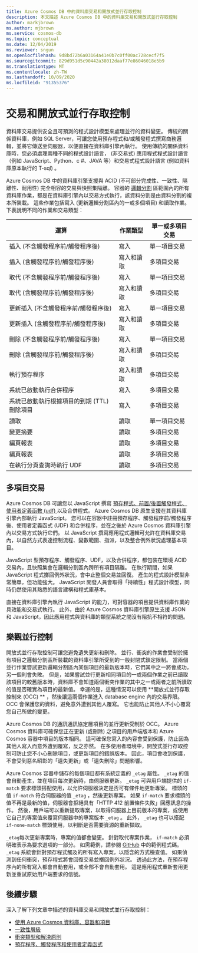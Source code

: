 ```yaml
---
title: Azure Cosmos DB 中的資料庫交易和開放式並行存取控制
description: 本文描述 Azure Cosmos DB 中的資料庫交易和開放式並行存取控制
author: markjbrown
ms.author: mjbrown
ms.service: cosmos-db
ms.topic: conceptual
ms.date: 12/04/2019
ms.reviewer: sngun
ms.openlocfilehash: 9d8bd72b6a03164a41e0b7c0ff00ac728cecf7f5
ms.sourcegitcommit: 829d951d5c90442a38012daaf77e86046018e5b9
ms.translationtype: MT
ms.contentlocale: zh-TW
ms.lasthandoff: 10/09/2020
ms.locfileid: "91355376"
---
```

# <a name="transactions-and-optimistic-concurrency-control"></a>交易和開放式並行存取控制

資料庫交易提供安全且可預測的程式設計模型來處理並行的資料變更。 傳統的關係資料庫，例如 SQL Server，可讓您使用預存程式和/或觸發程式撰寫商務邏輯，並將它傳送至伺服器，以便直接在資料庫引擎內執行。 使用傳統的關係資料庫時，您必須處理兩種不同的程式設計語言， (非交易式) 應用程式程式設計語言（例如 JavaScript、Python、c #、JAVA 等）和交易式程式設計語言 (例如資料庫原本執行的 T-sql) 。

Azure Cosmos DB 中的資料庫引擎支援與 ACID (不可部分完成性、一致性、隔離性、耐用性) 完全相容的交易與快照集隔離。 容器的 [邏輯分割](partition-data.md) 區範圍內的所有資料庫作業，都是在資料庫引擎內以交易方式執行，該資料分割是由資料分割的複本所裝載。 這些作業包括寫入 (更新邏輯分割區內的一或多個項目) 和讀取作業。 下表說明不同的作業和交易類型：

| **運算**  | **作業類型** | **單一或多項目交易** |
|---------|---------|---------|
| 插入 (不含觸發程序前/觸發程序後) | 寫入 | 單一項目交易 |
| 插入 (含觸發程序前/觸發程序後) | 寫入和讀取 | 多項目交易 |
| 取代 (不含觸發程序前/觸發程序後) | 寫入 | 單一項目交易 |
| 取代 (含觸發程序前/觸發程序後) | 寫入和讀取 | 多項目交易 |
| 更新插入 (不含觸發程序前/觸發程序後) | 寫入 | 單一項目交易 |
| 更新插入 (含觸發程序前/觸發程序後) | 寫入和讀取 | 多項目交易 |
| 刪除 (不含觸發程序前/觸發程序後) | 寫入 | 單一項目交易 |
| 刪除 (含觸發程序前/觸發程序後) | 寫入和讀取 | 多項目交易 |
| 執行預存程序 | 寫入和讀取 | 多項目交易 |
| 系統已啟動執行合併程序 | 寫入 | 多項目交易 |
| 系統已啟動執行根據項目的到期 (TTL) 刪除項目 | 寫入 | 多項目交易 |
| 讀取 | 讀取 | 單一項目交易 |
| 變更摘要 | 讀取 | 多項目交易 |
| 編頁報表 | 讀取 | 多項目交易 |
| 編頁報表 | 讀取 | 多項目交易 |
| 在執行分頁查詢時執行 UDF | 讀取 | 多項目交易 |

## <a name="multi-item-transactions"></a>多項目交易

Azure Cosmos DB 可讓您以 JavaScript 撰寫 [預存程式、前置/後置觸發程式、使用者定義函數 (udf) ](stored-procedures-triggers-udfs.md) 以及合併程式。 Azure Cosmos DB 原生支援在其資料庫引擎內部執行 JavaScript。 您可以在容器中註冊預存程序、觸發程序前/觸發程序後、使用者定義函式 (UDF) 和合併程序，並在之後於 Azure Cosmos 資料庫引擎內以交易方式執行它們。 以 JavaScript 撰寫應用程式邏輯可允許在資料庫交易內，以自然方式表達控制流程、變數範圍、指派，以及整合例外狀況處理基本項目。

JavaScript 型預存程序、觸發程序、UDF，以及合併程序，都包裝在環境 ACID 交易內，且快照集會在邏輯分割區內跨所有項目隔離。 在執行期間，如果 JavaScript 程式擲回例外狀況，會中止整個交易並回復。 產生的程式設計模型非常簡單，但功能強大。 JavaScript 開發人員會取得「持續性」程式設計模型，同時仍然使用其熟悉的語言建構和程式庫基本。

直接在資料庫引擎內執行 JavaScript 的能力，可對容器的項目提供資料庫作業的具效能和交易式執行。 此外，由於 Azure Cosmos 資料庫引擎原生支援 JSON 和 JavaScript，因此應用程式與資料庫的類型系統之間沒有阻抗不相符的問題。

## <a name="optimistic-concurrency-control"></a>樂觀並行控制

開放式並行存取控制可讓您避免遺失更新和刪除。 並行、衝突的作業會受制於擁有項目之邏輯分割區所裝載的資料庫引擎所受到的一般封閉式鎖定限制。 當兩個並行作業嘗試更新邏輯分割區內某個項目的最新版本時，它們其中之一將會成功，另一個則會失敗。 但是，如果嘗試並行更新相同項目的一或兩個作業之前已讀取該項目的較舊版本時，資料庫不會知道兩個衝突作業的其中之一或兩者之前所讀取的值是否確實為項目的最新值。 幸運的是，這種情況可以使用 **開放式並行存取控制來 (OCC) ** ，然後讓這兩個作業進入 database engine 內的交易界限。 OCC 會保護您的資料，避免意外遭到其他人覆寫。 它也能防止其他人不小心覆寫您自己所做的變更。

Azure Cosmos DB 的通訊通訊協定層項目的並行更新受制於 OCC。 Azure Cosmos 資料庫可確保您正在更新 (或刪除) 之項目的用戶端版本和 Azure Cosmos 容器中項目的版本相同。 這可確保您寫入的內容會受到保護，防止因為其他人寫入而意外遭到覆寫，反之亦然。 在多使用者環境中，開放式並行存取控制可防止您不小心刪除項目，或更新項目的錯誤版本。 因此，項目會收到保護，不會受到惡名昭彰的「遺失更新」或「遺失刪除」問題影響。

Azure Cosmos 容器中儲存的每個項目都有系統定義的 `_etag` 屬性。 `_etag` 的值會自動產生，並在項目每次更新時，由伺服器更新。 `_etag` 可與用戶端提供的 `if-match` 要求標頭搭配使用，以允許伺服器決定是否可有條件地更新專案。 標頭的值 `if-match` 符合伺服器的值 `_etag` ，然後更新專案。 如果 `if-match` 要求標頭的值不再是最新的值，伺服器會拒絕具有「HTTP 412 前置條件失敗」回應訊息的操作。 然後，用戶端可以重新提取專案，以取得伺服器上目前版本的專案，或使用它自己的專案值來覆寫伺服器中的專案版本 `_etag` 。 此外， `_etag` 也可以搭配 `if-none-match` 標頭使用，以判斷是否需要資源的重新擷取。

`_etag`每次更新專案時，專案的值都會變更。 針對取代專案作業， `if-match` 必須明確表示為要求選項的一部分。 如需範例，請參閱 [GitHub](https://github.com/Azure/azure-cosmos-dotnet-v3/blob/master/Microsoft.Azure.Cosmos.Samples/Usage/ItemManagement/Program.cs#L676-L772) 中的範例程式碼。 `_etag` 系統會針對預存程式觸及的所有寫入專案，以隱含的方式檢查值。 如果偵測到任何衝突，預存程式將會回復交易並擲回例外狀況。 透過此方法，在預存程序內的所有寫入都會自動套用，或全部不會自動套用。 這是應用程式重新套用更新並重試原始用戶端要求的信號。

## <a name="next-steps"></a>後續步驟

深入了解下列文章中描述的資料庫交易和開放式並行存取控制：

- [使用 Azure Cosmos 資料庫、容器和項目](databases-containers-items.md)
- [一致性層級](consistency-levels.md)
- [衝突類型和解決原則](conflict-resolution-policies.md)
- [預存程序、觸發程序和使用者定義函式](stored-procedures-triggers-udfs.md)
